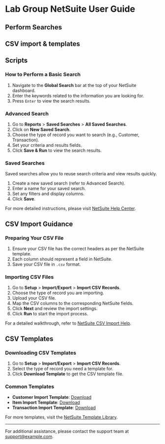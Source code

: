 # Lab Group NetSuite User Guide

## Perform Searches
## CSV import & templates
## Scripts

### How to Perform a Basic Search

1. Navigate to the **Global Search** bar at the top of your NetSuite dashboard.
2. Enter the keywords related to the information you are looking for.
3. Press `Enter` to view the search results.

### Advanced Search

1. Go to **Reports** > **Saved Searches** > **All Saved Searches**.
2. Click on **New Saved Search**.
3. Choose the type of record you want to search (e.g., Customer, Transaction).
4. Set your criteria and results fields.
5. Click **Save & Run** to view the search results.

### Saved Searches

Saved searches allow you to reuse search criteria and view results quickly.

1. Create a new saved search (refer to Advanced Search).
2. Enter a name for your saved search.
3. Set any filters and display columns.
4. Click **Save**.

For more detailed instructions, please visit [NetSuite Help Center](https://www.netsuite.com/portal/support/helpcenter.shtml).

## CSV Import Guidance

### Preparing Your CSV File

1. Ensure your CSV file has the correct headers as per the NetSuite template.
2. Each column should represent a field in NetSuite.
3. Save your CSV file in `.csv` format.

### Importing CSV Files

1. Go to **Setup** > **Import/Export** > **Import CSV Records**.
2. Choose the type of record you are importing.
3. Upload your CSV file.
4. Map the CSV columns to the corresponding NetSuite fields.
5. Click **Next** and review the import settings.
6. Click **Run** to start the import process.

For a detailed walkthrough, refer to [NetSuite CSV Import Help](https://www.netsuite.com/portal/support/helpcenter.shtml).

## CSV Templates

### Downloading CSV Templates

1. Go to **Setup** > **Import/Export** > **Import CSV Records**.
2. Select the type of record you need a template for.
3. Click **Download Template** to get the CSV template file.

### Common Templates

- **Customer Import Template**: [Download](https://example.com/customer-template.csv)
- **Item Import Template**: [Download](https://example.com/item-template.csv)
- **Transaction Import Template**: [Download](https://example.com/transaction-template.csv)

For more templates, visit the [NetSuite Template Library](https://www.netsuite.com/portal/support/helpcenter.shtml).

---

For additional assistance, please contact the support team at [support@example.com](mailto:support@example.com).
